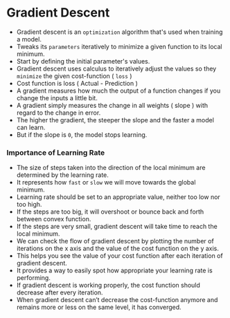 # Gradient Descent

- Gradient descent is an `optimization` algorithm that's used when training a model.
- Tweaks its `parameters` iteratively to minimize a given function to its local minimum.
- Start by defining the initial parameter's values. 
- Gradient descent uses calculus to iteratively adjust the values so they `minimize` the given cost-function ( `loss` )
- Cost function is loss ( Actual - Prediction )
- A gradient measures how much the output of a function changes if you change the inputs a little bit.
- A gradient simply measures the change in all weights ( slope ) with regard to the change in error.
- The higher the gradient, the steeper the slope and the faster a model can learn.
- But if the slope is `0`, the model stops learning. 

### Importance of Learning Rate

- The size of steps taken into the direction of the local minimum are determined by the learning rate.
- It represents how `fast` or `slow` we will move towards the global minimum.
- Learning rate should be set to an appropriate value, neither too low nor too high. 
- If the steps are too big, it will overshoot or bounce back and forth between convex function.
- If the steps are very small, gradient descent will take time to reach the local minimum.
- We can check the flow of gradient descent by plotting the number of iterations on the x axis and the value of the cost function on the y axis.
- This helps you see the value of your cost function after each iteration of gradient descent.
- It provides a way to easily spot how appropriate your learning rate is performing.
- If gradient descent is working properly, the cost function should decrease after every iteration.
- When gradient descent can’t decrease the cost-function anymore and remains more or less on the same level, it has converged.
